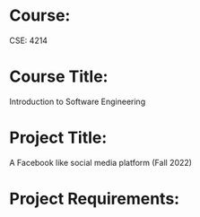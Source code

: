 # Course:
CSE: 4214

# Course Title:
Introduction to Software Engineering

# Project Title:
A Facebook like social media platform (Fall 2022)

# Project Requirements:
